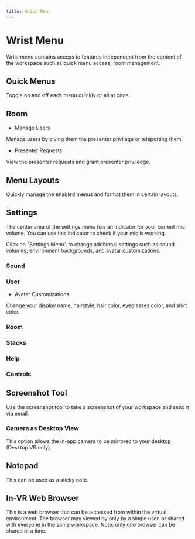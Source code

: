```yaml
---
title: Wrist Menu
---
```


# Wrist Menu

<vimg src="navigating-page/wrist_menu_updated2.png" />

Wrist menu contains access to features independent from the content of the workspace such as quick menu access, room management.

## Quick Menus

<vimg src="navigating-page/Wrist-QuickMenus.jpg" />

Toggle on and off each menu quickly or all at once.

## Room

- Manage Users

<vimg src="navigating-page/Wrist-Room-ManageUsers.jpg" />

Manage users by giving them the presenter privilage or teleporting them.

- Presenter Requests

<vimg src="navigating-page/Wrist-Room-PresenterRequests.jpg" />

View the presenter requests and grant presenter priviledge.

## Menu Layouts

<vimg src="navigating-page/Wrist-Menu.jpg" />

Quickly manage the enabled menus and format them in certain layouts.

## Settings

<vimg src="navigating-page/Wrist_Settings_Menu1.jpg" />

The center area of the settings menu has an indicator for your current mic volume. You can use this indicator to check if your mic is working.

<vimg src="navigating-page/Wrist_Settings_Menu2.jpg" />

Click on "Settings Menu" to change additional settings such as sound volumes, environment backgrounds, and avatar customizations.

### Sound

<vimg src="navigating-page/Wrist_Settings_Sound_2.jpg" />

### User

<vimg src="navigating-page/Wrist_Settings_User_2.jpg" />

- Avatar Customizations

Change your display name, hairstyle, hair color, eyeglasses color, and shirt color.

<vimg src="navigating-page/Wrist_Settings_Avatar.jpg" />

### Room

<vimg src="navigating-page/Wrist_Settings_Room_2.jpg" />

### Stacks

<vimg src="navigating-page/Wrist_Settings_Stacks.jpg" />

### Help

<vimg src="navigating-page/Wrist_Settings_Help_2.jpg" />

### Controls

<vimg src="navigating-page/Wrist_Settings_Controls_2.jpg" />

## Screenshot Tool

<vimg src="navigating-page/Wrist-ScreenshotTool.gif" />

Use the screenshot tool to take a screenshot of your workspace and send it via email.

### Camera as Desktop View

<vimg src="navigating-page/camera_desktop_view.jpg" />

This option allows the in-app camera to be mirrored to your desktop (Desktop VR only).

## Notepad

<vimg src="navigating-page/wrist-menu-notepad.png" />

<vimg src="navigating-page/notepad.png" />

This can be used as a sticky note.

## In-VR Web Browser

<vimg src="navigating-page/wrist_menu_web_browser.jpg" />

This is a web browser that can be accessed from within the virtual environment. The browser may viewed by only by a single user, or shared with everyone in the same workspace. Note: only one browser can be shared at a time.

<vimg src="navigating-page/web_browser_no_keyboard.jpg" /> <vimg src="navigating-page/web_browser_with_keyboard.jpg" />
